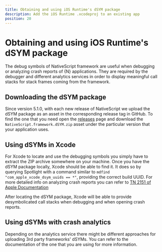 ```yaml
---
title: Obtaining and using iOS Runtime's dSYM package
description: Add the iOS Runtime .xcodeproj to an existing app
position: 20
---
```


# Obtaining and using iOS Runtime's dSYM package

The debug symbols of NativeScript framework are useful when debugging or analyzing crash reports of {N} applications. They are required by the debugger and different analytics services in order to display meaningful call stacks for stack frames coming from the framework.

## Downloading the dSYM package

Since version 5.1.0, with each new release of NativeScript we upload the dSYM package as an asset in the corresponding release tag in GitHub. To find the one that you need open the [releases](https://github.com/NativeScript/ios-runtime/releases) page and download the `NativeScript.framework.dSYM.zip` asset under the particular version that your application uses.

## Using dSYMs in Xcode

For Xcode to locate and use the debugging symbols you simply have to extract the ZIP archive somewhere on your machine. Once you have the dSYM package locally, Xcode should be able to find it. It does so by querying Spotlight with a command similar to `mdfind "com_apple_xcode_dsym_uuids == *"`, providing the correct build UUID. For more detailed info on analyzing crash reports you can refer to [TN 2151 of Apple Documentation](https://developer.apple.com/library/archive/technotes/tn2151/_index.html)

After locating the dSYM package, Xcode will be able to provide desymbolicated call stacks when debugging and when opening crash reports.

## Using dSYMs with crash analytics

Depending on the analytics service there might be different approaches for uploading 3rd party frameworks' dSYMs. You can refer to the documentation of the one that you are using for more information.
